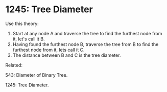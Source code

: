 # 1245: Tree Diameter

Use this theory:
1. Start at any node A and traverse the tree to find the furthest node from it, let's call it B.
2. Having found the furthest node B, traverse the tree from B to find the furthest node from it, lets call it C.
3. The distance between B and C is the tree diameter.

Related:

543: Diameter of Binary Tree.

1245: Tree Diameter.